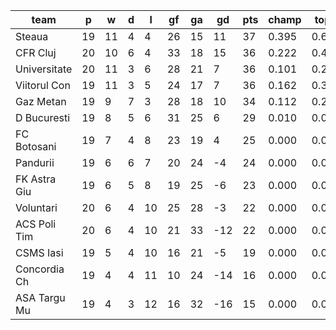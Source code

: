|     team     | p  | w  | d | l  | gf | ga | gd  | pts | champ | top2  | top3  | top4  |  5-7  | bot4  | bot3  | bot2  |
|--------------|----|----|---|----|----|----|-----|-----|-------|-------|-------|-------|-------|-------|-------|-------|
| Steaua       | 19 | 11 | 4 |  4 | 26 | 15 |  11 |  37 | 0.395 | 0.626 | 0.783 | 0.897 | 0.103 | 0.000 | 0.000 | 0.000|
| CFR Cluj     | 20 | 10 | 6 |  4 | 33 | 18 |  15 |  36 | 0.222 | 0.451 | 0.646 | 0.821 | 0.179 | 0.000 | 0.000 | 0.000|
| Universitate | 20 | 11 | 3 |  6 | 28 | 21 |   7 |  36 | 0.101 | 0.259 | 0.454 | 0.659 | 0.340 | 0.000 | 0.000 | 0.000|
| Viitorul Con | 19 | 11 | 3 |  5 | 24 | 17 |   7 |  36 | 0.162 | 0.370 | 0.574 | 0.769 | 0.230 | 0.000 | 0.000 | 0.000|
| Gaz Metan    | 19 |  9 | 7 |  3 | 28 | 18 |  10 |  34 | 0.112 | 0.258 | 0.438 | 0.627 | 0.368 | 0.000 | 0.000 | 0.000|
| D Bucuresti  | 19 |  8 | 5 |  6 | 31 | 25 |   6 |  29 | 0.010 | 0.038 | 0.101 | 0.207 | 0.724 | 0.001 | 0.000 | 0.000|
| FC Botosani  | 19 |  7 | 4 |  8 | 23 | 19 |   4 |  25 | 0.000 | 0.000 | 0.005 | 0.015 | 0.536 | 0.036 | 0.009 | 0.001|
| Pandurii     | 19 |  6 | 6 |  7 | 20 | 24 |  -4 |  24 | 0.000 | 0.000 | 0.001 | 0.004 | 0.264 | 0.124 | 0.044 | 0.011|
| FK Astra Giu | 19 |  6 | 5 |  8 | 19 | 25 |  -6 |  23 | 0.000 | 0.000 | 0.000 | 0.002 | 0.180 | 0.175 | 0.068 | 0.017|
| Voluntari    | 20 |  6 | 4 | 10 | 25 | 28 |  -3 |  22 | 0.000 | 0.000 | 0.000 | 0.000 | 0.034 | 0.457 | 0.227 | 0.068|
| ACS Poli Tim | 20 |  6 | 4 | 10 | 21 | 33 | -12 |  22 | 0.000 | 0.000 | 0.000 | 0.000 | 0.022 | 0.577 | 0.323 | 0.123|
| CSMS Iasi    | 19 |  5 | 4 | 10 | 16 | 21 |  -5 |  19 | 0.000 | 0.000 | 0.000 | 0.000 | 0.020 | 0.699 | 0.501 | 0.204|
| Concordia Ch | 19 |  4 | 4 | 11 | 10 | 24 | -14 |  16 | 0.000 | 0.000 | 0.000 | 0.000 | 0.001 | 0.950 | 0.882 | 0.716|
| ASA Targu Mu | 19 |  4 | 3 | 12 | 16 | 32 | -16 |  15 | 0.000 | 0.000 | 0.000 | 0.000 | 0.001 | 0.981 | 0.947 | 0.861|
